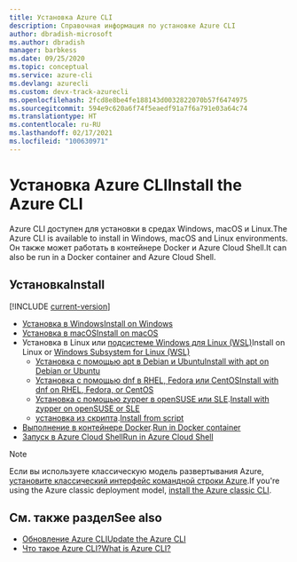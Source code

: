 ```yaml
---
title: Установка Azure CLI
description: Справочная информация по установке Azure CLI
author: dbradish-microsoft
ms.author: dbradish
manager: barbkess
ms.date: 09/25/2020
ms.topic: conceptual
ms.service: azure-cli
ms.devlang: azurecli
ms.custom: devx-track-azurecli
ms.openlocfilehash: 2fcd8e8be4fe188143d0032822070b57f6474975
ms.sourcegitcommit: 594e9c620a6f74f5eaedf91a7f6a791e03a64c74
ms.translationtype: HT
ms.contentlocale: ru-RU
ms.lasthandoff: 02/17/2021
ms.locfileid: "100630971"
---
```

# <a name="install-the-azure-cli"></a><span data-ttu-id="73628-103">Установка Azure CLI</span><span class="sxs-lookup"><span data-stu-id="73628-103">Install the Azure CLI</span></span>

<span data-ttu-id="73628-104">Azure CLI доступен для установки в средах Windows, macOS и Linux.</span><span class="sxs-lookup"><span data-stu-id="73628-104">The Azure CLI is available to install in Windows, macOS and Linux environments.</span></span>  <span data-ttu-id="73628-105">Он также может работать в контейнере Docker и Azure Cloud Shell.</span><span class="sxs-lookup"><span data-stu-id="73628-105">It can also be run in a Docker container and Azure Cloud Shell.</span></span>

## <a name="install"></a><span data-ttu-id="73628-106">Установка</span><span class="sxs-lookup"><span data-stu-id="73628-106">Install</span></span>

[!INCLUDE [current-version](includes/current-version.md)]

* [<span data-ttu-id="73628-107">Установка в Windows</span><span class="sxs-lookup"><span data-stu-id="73628-107">Install on Windows</span></span>](install-azure-cli-windows.md)
* [<span data-ttu-id="73628-108">Установка в macOS</span><span class="sxs-lookup"><span data-stu-id="73628-108">Install on macOS</span></span>](install-azure-cli-macos.md)
* <span data-ttu-id="73628-109">Установка в Linux или [подсистеме Windows для Linux (WSL)](/windows/wsl/about)</span><span class="sxs-lookup"><span data-stu-id="73628-109">Install on Linux or [Windows Subsystem for Linux (WSL)](/windows/wsl/about)</span></span>
  * [<span data-ttu-id="73628-110">Установка с помощью apt в Debian и Ubuntu</span><span class="sxs-lookup"><span data-stu-id="73628-110">Install with apt on Debian or Ubuntu</span></span>](install-azure-cli-apt.md)
  * [<span data-ttu-id="73628-111">Установка с помощью dnf в RHEL, Fedora или CentOS</span><span class="sxs-lookup"><span data-stu-id="73628-111">Install with dnf on RHEL, Fedora, or CentOS</span></span>](install-azure-cli-yum.md)
  * <span data-ttu-id="73628-112">[Установка с помощью zypper в openSUSE или SLE](install-azure-cli-zypper.md).</span><span class="sxs-lookup"><span data-stu-id="73628-112">[Install with zypper on openSUSE or SLE](install-azure-cli-zypper.md)</span></span>
  * <span data-ttu-id="73628-113">[установка из скрипта](install-azure-cli-linux.md).</span><span class="sxs-lookup"><span data-stu-id="73628-113">[Install from script](install-azure-cli-linux.md)</span></span>
* <span data-ttu-id="73628-114">[Выполнение в контейнере Docker](run-azure-cli-docker.md).</span><span class="sxs-lookup"><span data-stu-id="73628-114">[Run in Docker container](run-azure-cli-docker.md)</span></span>
* [<span data-ttu-id="73628-115">Запуск в Azure Cloud Shell</span><span class="sxs-lookup"><span data-stu-id="73628-115">Run in Azure Cloud Shell</span></span>](/azure/cloud-shell/quickstart)

> [!NOTE]
> <span data-ttu-id="73628-116">Если вы используете классическую модель развертывания Azure, [установите классический интерфейс командной строки Azure](install-classic-cli.md).</span><span class="sxs-lookup"><span data-stu-id="73628-116">If you're using the Azure classic deployment model, [install the Azure classic CLI](install-classic-cli.md).</span></span>

## <a name="see-also"></a><span data-ttu-id="73628-117">См. также раздел</span><span class="sxs-lookup"><span data-stu-id="73628-117">See also</span></span>

* [<span data-ttu-id="73628-118">Обновление Azure CLI</span><span class="sxs-lookup"><span data-stu-id="73628-118">Update the Azure CLI</span></span>](update-azure-cli.md)
* [<span data-ttu-id="73628-119">Что такое Azure CLI?</span><span class="sxs-lookup"><span data-stu-id="73628-119">What is Azure CLI?</span></span>](what-is-azure-cli.md)
